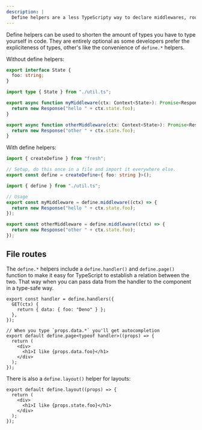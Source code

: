 ```yaml
---
description: |
  Define helpers are a less TypeScripty way to declare middlewares, routes and layouts
---
```


Define helpers can be used to shorten the amount of types you have to type
yourself in code. They are entirely optional as some developers prefer the
expliciteness of types, other's like the convenience of `define.*` helpers.

Without define helpers:

```ts util.ts
export interface State {
  foo: string;
}
```

```ts middleware.ts
import type { State } from "./util.ts";

export async function myMiddleware(ctx: Context<State>): Promise<Response> {
  return new Response("hello " + ctx.state.foo);
}

export async function otherMiddleware(ctx: Context<State>): Promise<Response> {
  return new Response("other " + ctx.state.foo);
}
```

With define helpers:

```ts util.ts
import { createDefine } from "fresh";

// Setup, do this once in a file and import it everywhere else.
export const define = createDefine<{ foo: string }>();
```

```ts middleware.ts
import { define } from "./util.ts";

// Usage
export const myMiddleware = define.middleware((ctx) => {
  return new Response("hello " + ctx.state.foo);
});

export const otherMiddleware = define.middleware((ctx) => {
  return new Response("other " + ctx.state.foo);
});
```

## File routes

The `define.*` helpers include a `define.handler()` and `define.page()` function
to make it easy for TypeScript to establish a relation between the two. That way
when you can pass data from the handler to the component in a type-safe way.

```tsx routes/index.tsx
export const handler = define.handlers({
  GET(ctx) {
    return { data: { foo: "Deno" } };
  },
});

// When you type `props.data.*` you'll get autocompletion
export default define.page<typeof handler>((props) => {
  return (
    <div>
      <h1>I like {props.data.foo}</h1>
    </div>
  );
});
```

There is also a `define.layout()` helper for layouts:

```tsx
export default define.layout((props) => {
  return (
    <div>
      <h1>I like {props.state.foo}</h1>
    </div>
  );
});
```
